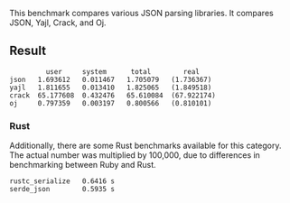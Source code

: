 This benchmark compares various JSON parsing libraries. It compares JSON, Yajl, Crack, and Oj.

## Result
```
         user     system      total        real
json   1.693612   0.011467   1.705079   (1.736367)
yajl   1.811655   0.013410   1.825065   (1.849518)
crack  65.177608  0.432476   65.610084  (67.922174)
oj     0.797359   0.003197   0.800566   (0.810101)
```

### Rust
Additionally, there are some Rust benchmarks available for this category. The actual number was multiplied by 100,000, due to differences in benchmarking between Ruby and Rust.

```
rustc_serialize   0.6416 s
serde_json        0.5935 s
```
